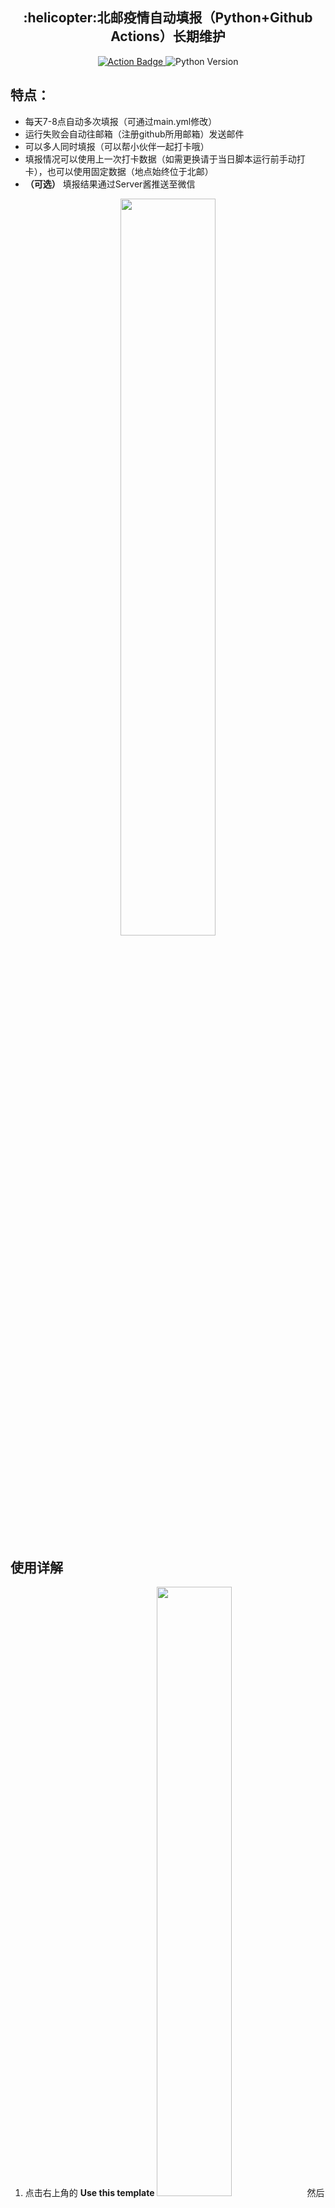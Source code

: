 <h2 align="center">:helicopter:北邮疫情自动填报（Python+Github Actions）长期维护</h2>
<p align="center">
    <a href="https://github.com/zzp-seeker/bupt-ncov-auto-report/actions/workflows/main.yml">
        <img src="https://github.com/zzp-seeker/bupt-ncov-auto-report/actions/workflows/main.yml/badge.svg?branch=master" alt="Action Badge">
    </a>
    <img src="https://img.shields.io/badge/python-%3d%203.7-blue" alt="Python Version">
</p>



## 特点：

- 每天7-8点自动多次填报（可通过main.yml修改）
- 运行失败会自动往邮箱（注册github所用邮箱）发送邮件
- 可以多人同时填报（可以帮小伙伴一起打卡哦）
- 填报情况可以使用上一次打卡数据（如需更换请于当日脚本运行前手动打卡），也可以使用固定数据（地点始终位于北邮）
- **（可选）** 填报结果通过Server酱推送至微信
  ​

<div align="center">
<img src='img/0.png' width=55%/>
</div>




## 使用详解

1. 点击右上角的 **Use this template** <img src="img/2.png" width="50%">然后给仓库随便起一个名字，点击 **Create repository from template**
2. 点击 **Settings** ，进入 **Secrets** 页面，点击右上角的 **New repository secret**，流程如下图所示
<div align="center">
<img src="img/3.png" width="90%">
</div>

3. 一共有**两**个secret，第一个Name填**USERS**，Value按照如下格式填写：

```python
[
    (学号:str,密码:str,用户名:str,0 or 1),
    (学号:str,密码:str,用户名:str,0 or 1),
    (学号:str,密码:str,用户名:str,0 or 1),
    ... 如果还有则继续往后面加
]
```

相当于**列表**里面有很多**元组**，每个元组代表一个用户，可以有任意多个。每个元组有**四个元素**，前两个分别为**学号**和**密码**，字符串格式（可自行通过 [https://app.bupt.edu.cn/ncov/wap/default/index](https://app.bupt.edu.cn/ncov/wap/default/index) 登陆验证账号密码正确性，密码一般为身份证后8位），第三个为**用户名**（随便填，用于控制台与Server显示），第四个为是否用上一次打卡数据，**0或者1**，0代表使用上一次打卡数据（**某一次自己在脚本运行前打卡之后都采用这次打卡数据**），1代表使用固定数据（固定数据的地点始终位于北邮），以下是一个样例：

<div align="center">
	<img src="img/4.png" width="55%">
</div>


4. 第二个secret的Name填写**SERVER_KEY**，如果不配置Server酱微信推送，那么Value里填写**0**即可，如果想配置的话看下一点
5. **（可选）** Value填写Server酱的SendKey（在这里查看 [https://sct.ftqq.com/sendkey](https://sct.ftqq.com/sendkey)），在此之前需要微信注册企业号，并加入Server酱内部应用，具体流程见 [https://sct.ftqq.com/forward](https://sct.ftqq.com/forward)，看起来比较多，但也不是很麻烦，一步步照做即可

最后Actions secrets效果：

<div align="center">
<img src="img/5.png" width="100%">
</div>

6. 点击上方**Actions**按钮：

<img src="img/6.png" width="100%">

点击左侧的**BUPT ncov auto-report Python**,再点击右侧的**Run workflow**,如下图所示：

<div align="center">
<img src="img/7.png" width="100%">
</div>

点击这个workflow（没看到的话请刷新一下），然后再次点进去jobs查看执行情况

<div align="center">
<img src="img/8.png" >
</div>

7. 如果准确按照上述步骤执行，你应该会看到类似的如下输出：

<div align="center">
<img src="img/9.png" width="95%">
</div>

若想查看上图一样具体填报信息需要取消注释main.py的75行

**恭喜你，你还有你的小伙伴不用为被催打卡而烦恼了~**


## 参数更改：
### 更改每日打卡时间
在 .github/workflows/main.yml 中来设置每天运行的时间：
```python
on:
  schedule:
    - cron: "*/20 16,23 * * *"
```
cron里的"\*/20 16,23 * * \*"代表 at every 20th minute past hour 16 and 23，然而这是UTC，北京时间为UTC+8，代表0点与7点之后每隔20分钟
[https://crontab.guru/#*/10_16,23_*_*_*](https://crontab.guru/#*/10_16,23_*_*_*) 用这个网站来选取你想要的时间
### 更改打卡的固定数据
在 [https://app.bupt.edu.cn/ncov/wap/default/index](https://app.bupt.edu.cn/ncov/wap/default/index) 进行填报，全部填完后最后不要提交，f12打开控制台，在Console页面下输入代码vm.info回车得到填报数据，替换掉 constant.py 里的INFO变量


## Credit
参考了[ipid/bupt-ncov-report](https://github.com/ipid/bupt-ncov-report) 与 [imtsuki/bupt-ncov-report-action](https://github.com/imtsuki/bupt-ncov-report-action), 十分感谢

## License
MIT © [zzp-seeker](https://github.com/zzp-seeker)

### 好用的话别忘了:star:哦 :wink:


